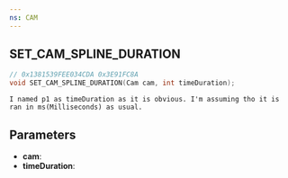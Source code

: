```yaml
---
ns: CAM
---
```

## SET_CAM_SPLINE_DURATION

```c
// 0x1381539FEE034CDA 0x3E91FC8A
void SET_CAM_SPLINE_DURATION(Cam cam, int timeDuration);
```

```
I named p1 as timeDuration as it is obvious. I'm assuming tho it is ran in ms(Milliseconds) as usual.  
```

## Parameters
* **cam**: 
* **timeDuration**: 

